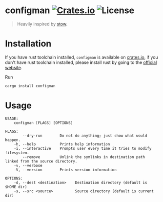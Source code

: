 # configman [![Crates.io](https://img.shields.io/crates/v/configman?style=flat-square)](https://crates.io/crates/configman) ![License](https://img.shields.io/crates/l/configman?style=flat-square)

> Heavily inspired by [stow](https://www.gnu.org/software/stow/).


# Installation

If you have rust toolchain installed, `configman` is available on [crates.io](https://crates.io/crates/configman), if you don't have rust toolchain installed, please install rust by going to the [official website](https://www.rust-lang.org/tools/install).

Run

```bash
cargo install configman
```

# Usage
```
USAGE:
    configman [FLAGS] [OPTIONS]

FLAGS:
        --dry-run        Do not do anything; just show what would happen.
    -h, --help           Prints help information
    -i, --interactive    Prompts user every time it tries to modify filesystem.
        --remove         Unlink the symlinks in destination path linked from the source directory.
    -v, --verbose
    -V, --version        Prints version information

OPTIONS:
    -d, --dest <destination>    Destination directory (default is $HOME dir)
    -s, --src <source>          Source directory (default is current dir)

```
